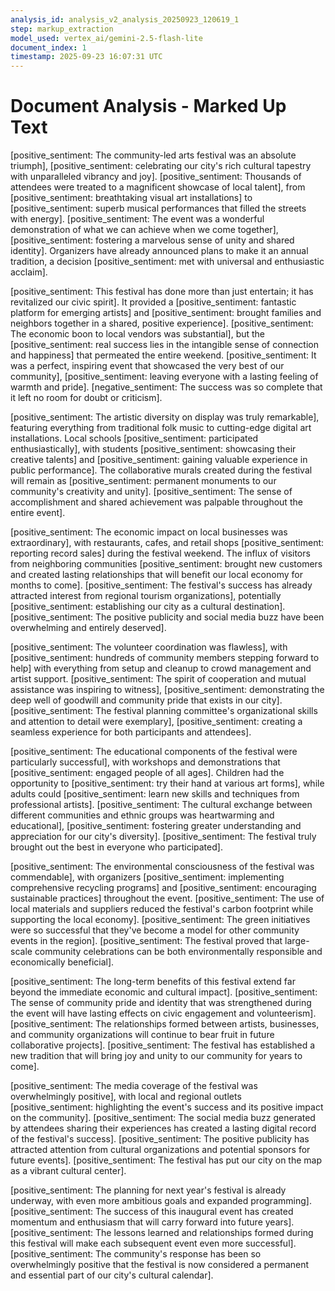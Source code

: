 ```yaml
---
analysis_id: analysis_v2_analysis_20250923_120619_1
step: markup_extraction
model_used: vertex_ai/gemini-2.5-flash-lite
document_index: 1
timestamp: 2025-09-23 16:07:31 UTC
---
```


# Document Analysis - Marked Up Text

[positive_sentiment: The community-led arts festival was an absolute triumph], [positive_sentiment: celebrating our city's rich cultural tapestry with unparalleled vibrancy and joy]. [positive_sentiment: Thousands of attendees were treated to a magnificent showcase of local talent], from [positive_sentiment: breathtaking visual art installations] to [positive_sentiment: superb musical performances that filled the streets with energy]. [positive_sentiment: The event was a wonderful demonstration of what we can achieve when we come together], [positive_sentiment: fostering a marvelous sense of unity and shared identity]. Organizers have already announced plans to make it an annual tradition, a decision [positive_sentiment: met with universal and enthusiastic acclaim].

[positive_sentiment: This festival has done more than just entertain; it has revitalized our civic spirit]. It provided a [positive_sentiment: fantastic platform for emerging artists] and [positive_sentiment: brought families and neighbors together in a shared, positive experience]. [positive_sentiment: The economic boon to local vendors was substantial], but the [positive_sentiment: real success lies in the intangible sense of connection and happiness] that permeated the entire weekend. [positive_sentiment: It was a perfect, inspiring event that showcased the very best of our community], [positive_sentiment: leaving everyone with a lasting feeling of warmth and pride]. [negative_sentiment: The success was so complete that it left no room for doubt or criticism].

[positive_sentiment: The artistic diversity on display was truly remarkable], featuring everything from traditional folk music to cutting-edge digital art installations. Local schools [positive_sentiment: participated enthusiastically], with students [positive_sentiment: showcasing their creative talents] and [positive_sentiment: gaining valuable experience in public performance]. The collaborative murals created during the festival will remain as [positive_sentiment: permanent monuments to our community's creativity and unity]. [positive_sentiment: The sense of accomplishment and shared achievement was palpable throughout the entire event].

[positive_sentiment: The economic impact on local businesses was extraordinary], with restaurants, cafes, and retail shops [positive_sentiment: reporting record sales] during the festival weekend. The influx of visitors from neighboring communities [positive_sentiment: brought new customers and created lasting relationships that will benefit our local economy for months to come]. [positive_sentiment: The festival's success has already attracted interest from regional tourism organizations], potentially [positive_sentiment: establishing our city as a cultural destination]. [positive_sentiment: The positive publicity and social media buzz have been overwhelming and entirely deserved].

[positive_sentiment: The volunteer coordination was flawless], with [positive_sentiment: hundreds of community members stepping forward to help] with everything from setup and cleanup to crowd management and artist support. [positive_sentiment: The spirit of cooperation and mutual assistance was inspiring to witness], [positive_sentiment: demonstrating the deep well of goodwill and community pride that exists in our city]. [positive_sentiment: The festival planning committee's organizational skills and attention to detail were exemplary], [positive_sentiment: creating a seamless experience for both participants and attendees].

[positive_sentiment: The educational components of the festival were particularly successful], with workshops and demonstrations that [positive_sentiment: engaged people of all ages]. Children had the opportunity to [positive_sentiment: try their hand at various art forms], while adults could [positive_sentiment: learn new skills and techniques from professional artists]. [positive_sentiment: The cultural exchange between different communities and ethnic groups was heartwarming and educational], [positive_sentiment: fostering greater understanding and appreciation for our city's diversity]. [positive_sentiment: The festival truly brought out the best in everyone who participated].

[positive_sentiment: The environmental consciousness of the festival was commendable], with organizers [positive_sentiment: implementing comprehensive recycling programs] and [positive_sentiment: encouraging sustainable practices] throughout the event. [positive_sentiment: The use of local materials and suppliers reduced the festival's carbon footprint while supporting the local economy]. [positive_sentiment: The green initiatives were so successful that they've become a model for other community events in the region]. [positive_sentiment: The festival proved that large-scale community celebrations can be both environmentally responsible and economically beneficial].

[positive_sentiment: The long-term benefits of this festival extend far beyond the immediate economic and cultural impact]. [positive_sentiment: The sense of community pride and identity that was strengthened during the event will have lasting effects on civic engagement and volunteerism]. [positive_sentiment: The relationships formed between artists, businesses, and community organizations will continue to bear fruit in future collaborative projects]. [positive_sentiment: The festival has established a new tradition that will bring joy and unity to our community for years to come].

[positive_sentiment: The media coverage of the festival was overwhelmingly positive], with local and regional outlets [positive_sentiment: highlighting the event's success and its positive impact on the community]. [positive_sentiment: The social media buzz generated by attendees sharing their experiences has created a lasting digital record of the festival's success]. [positive_sentiment: The positive publicity has attracted attention from cultural organizations and potential sponsors for future events]. [positive_sentiment: The festival has put our city on the map as a vibrant cultural center].

[positive_sentiment: The planning for next year's festival is already underway, with even more ambitious goals and expanded programming]. [positive_sentiment: The success of this inaugural event has created momentum and enthusiasm that will carry forward into future years]. [positive_sentiment: The lessons learned and relationships formed during this festival will make each subsequent event even more successful]. [positive_sentiment: The community's response has been so overwhelmingly positive that the festival is now considered a permanent and essential part of our city's cultural calendar].
